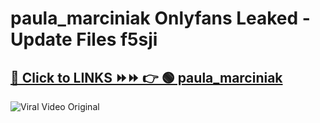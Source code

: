 
 # paula_marciniak Onlyfans Leaked - Update Files f5sji

## <h2><a href="https://clipsfans.com/paula_marciniak&ref=git">🔗 Click to LINKS ⏩⏩ 👉 🟢 paula_marciniak </a></h2>

<a href="https://clipsfans.com/paula_marciniak&ref=git" rel="nofollow" data-target="animated-image.originalLink"><img src="https://i.ibb.co.com/xMMVF88/686577567.gif" alt="Viral Video Original" style="max-width: 100%; display: inline-block;" data-target="animated-image.originalImage"></a>

